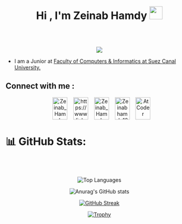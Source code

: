 <h1 align="center">Hi , I'm Zeinab Hamdy <img src="https://media.giphy.com/media/hvRJCLFzcasrR4ia7z/giphy.gif" width="35"></h1>
<br>

<br>


<p align="center">
  <a href="https://github.com/DenverCoder1/readme-typing-svg"><img src="https://readme-typing-svg.herokuapp.com?font=Time+New+Roman&color=%23C8BE25&size=25&center=true&vCenter=true&width=600&height=100&lines=Computer+Science+Student;Competitive+Programmer;"></a>
</p>


* I am a Junior at [Faculty of Computers & Informatics at Suez Canal University.](http://suez.edu.eg/ar/?page_id=7325&lang=en) 


##  Connect with me :
<p align="center">
&nbsp&nbsp&nbsp<a href="mailto:zeinabhamdy1010@gmail.com?"  target="blank"><img align="center" src="https://img.shields.io/badge/gmail-%23DD0031.svg?" alt="Zeinab_Hamdy" height="60" width="40"/></a>
&nbsp&nbsp&nbsp<a href="https://www.linkedin.com/in/zeinabhamdyy/" target="blank"><img align="center" src="https://raw.githubusercontent.com/rahuldkjain/github-profile-readme-generator/master/src/images/icons/Social/linked-in-alt.svg" alt="https://www.linkedin.com/in/zeinabhamdyy/" height="60" width="40" /></a>
&nbsp&nbsp&nbsp<a href="https://codeforces.com/profile/Zeinab_Hamdy" target="blank"><img align="center" src="https://raw.githubusercontent.com/rahuldkjain/github-profile-readme-generator/master/src/images/icons/Social/codeforces.svg" alt="Zeinab_Hamdy" height="60" width="40" /></a>	
&nbsp&nbsp&nbsp<a href="https://leetcode.com/ZeinabHamdy/" target="blank"><img align="center" src="https://raw.githubusercontent.com/rahuldkjain/github-profile-readme-generator/master/src/images/icons/Social/leet-code.svg" alt="Zeinabhamdy10" height="60" width="40" /></a>
&nbsp&nbsp&nbsp<a href="https://atcoder.jp/users/Zeinab_Hamdy"><img align="center" src="https://i.ibb.co/Q9WSjDB/logo.png" alt="AtCoder"  height="60" width="40"></a>
</p>

<!--zeinabhamdy1010@gmail.com-->

# 📊 GitHub Stats: 
<br><br>
<!--<p align="center"> 
<img src="https://komarev.com/ghpvc/?username=ZeinabHamdy&label=Profile%20views&color=0e75b6&style=plastic" alt="ZeinabHamdy"/> <br><br>
<img src="https://github-readme-stats.vercel.app/api?username=ZeinabHamdy&theme=onedark&hide_border=false&include_all_commits=false&count_private=false"/><br/><br>
<img src="https://github-readme-streak-stats.herokuapp.com/?user=ZeinabHamdy&theme=onedark&hide_border=false" /><br/>
</p>-->

<p align="center">
   <img src="https://github-readme-stats.vercel.app/api/top-langs/?username=ZeinabHamdy&layout=compact&theme=radical&card_width=200px" alt="Top Languages" />
</p>

<p align="center">
  <img src="https://github-readme-stats.vercel.app/api?username=ZeinabHamdy&show_icons=true&theme=radical&card_width=250px" alt="Anurag's GitHub stats" />
</p>

<p align="center">
  <a href="https://git.io/streak-stats">
    <img src="https://github-readme-streak-stats.herokuapp.com/?user=ZeinabHamdy&theme=radical&card_width=520px" alt="GitHub Streak" />
  </a>
</p>

<p align="center">
  <a href="https://github.com/ryo-ma/github-profile-trophy">
    <img src="https://github-profile-trophy.vercel.app/?username=ZeinabHamdy&theme=radical&row=1" alt="Trophy" />
  </a>
</p>


<br>
